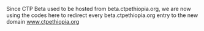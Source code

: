 Since CTP Beta used to be hosted from beta.ctpethiopia.org, we are now using the codes here to redirect every beta.ctpethiopia.org entry to the new domain www.ctpethiopia.org
